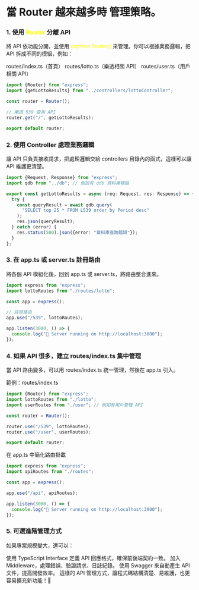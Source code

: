 # 當 Router 越來越多時 管理策略。

### 1. 使用<span style="color:yellow"> Router </span> 分離 API

將 API 依功能分開，並使用 <span style="color:yellow">express.Router()</span> 來管理。你可以根據業務邏輯，把 API 拆成不同的模組，例如：

routes/index.ts（首頁）
routes/lotto.ts（樂透相關 API）
routes/user.ts（用戶相關 API）

```ts
import {Router} from "express";
import {getLottoResults} from "../controllers/lottoController";

const router = Router();

// 樂透 539 查詢 API
router.get("/", getLottoResults);

export default router;
```

### 2. 使用 Controller 處理業務邏輯

讓 API 只負責接收請求，把處理邏輯交給 controllers 目錄內的函式，這樣可以讓 API 維護更清楚。

```ts
import {Request, Response} from "express";
import qdb from "../db"; // 假設有 qdb 資料庫模組

export const getLottoResults = async (req: Request, res: Response) => {
  try {
    const queryResult = await qdb.query(
      "SELECT top 25 * FROM L539 order by Period desc"
    );
    res.json(queryResult);
  } catch (error) {
    res.status(500).json({error: "資料庫查詢錯誤"});
  }
};
```

### 3. 在 app.ts 或 server.ts 註冊路由

將各個 API 模組化後，回到 app.ts 或 server.ts，將路由整合進來。

```ts
import express from "express";
import lottoRoutes from "./routes/lotto";

const app = express();

// 註冊路由
app.use("/539", lottoRoutes);

app.listen(3000, () => {
  console.log("🚀 Server running on http://localhost:3000");
});
```

### 4. 如果 API 很多，建立 routes/index.ts 集中管理

當 API 路由變多，可以用 routes/index.ts 統一管理，然後在 app.ts 引入。

範例：routes/index.ts

```ts
import {Router} from "express";
import lottoRoutes from "./lotto";
import userRoutes from "./user"; // 例如有用戶管理 API

const router = Router();

router.use("/539", lottoRoutes);
router.use("/user", userRoutes);

export default router;
```

在 app.ts 中簡化路由掛載

```ts
import express from "express";
import apiRoutes from "./routes";

const app = express();

app.use("/api", apiRoutes);

app.listen(3000, () => {
  console.log("🚀 Server running on http://localhost:3000");
});
```

### 5. 可選進階管理方式

如果專案規模變大，還可以：

使用 TypeScript Interface 定義 API 回應格式，確保前後端契約一致。
加入 Middleware，處理錯誤、驗證請求、日誌紀錄。
使用 Swagger 來自動產生 API 文件，提高開發效率。
這樣的 API 管理方式，讓程式碼結構清楚、易維護，也更容易擴充新功能！🚀

